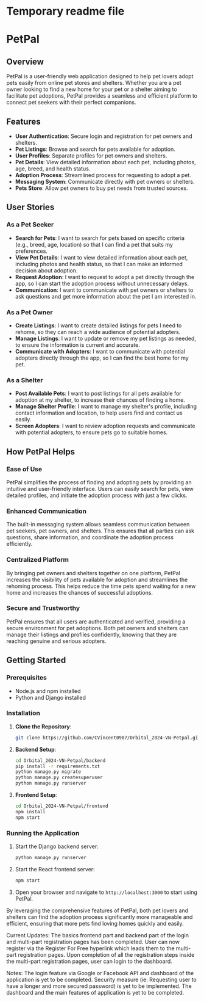# Temporary readme file
# PetPal

## Overview

PetPal is a user-friendly web application designed to help pet lovers adopt pets easily from online pet stores and shelters. Whether you are a pet owner looking to find a new home for your pet or a shelter aiming to facilitate pet adoptions, PetPal provides a seamless and efficient platform to connect pet seekers with their perfect companions.

## Features

- **User Authentication**: Secure login and registration for pet owners and shelters.
- **Pet Listings**: Browse and search for pets available for adoption.
- **User Profiles**: Separate profiles for pet owners and shelters.
- **Pet Details**: View detailed information about each pet, including photos, age, breed, and health status.
- **Adoption Process**: Streamlined process for requesting to adopt a pet.
- **Messaging System**: Communicate directly with pet owners or shelters.
- **Pets Store**: Allow pet owners to buy pet needs from trusted sources.

## User Stories

### As a Pet Seeker

- **Search for Pets**: I want to search for pets based on specific criteria (e.g., breed, age, location) so that I can find a pet that suits my preferences.
- **View Pet Details**: I want to view detailed information about each pet, including photos and health status, so that I can make an informed decision about adoption.
- **Request Adoption**: I want to request to adopt a pet directly through the app, so I can start the adoption process without unnecessary delays.
- **Communication**: I want to communicate with pet owners or shelters to ask questions and get more information about the pet I am interested in.

### As a Pet Owner

- **Create Listings**: I want to create detailed listings for pets I need to rehome, so they can reach a wide audience of potential adopters.
- **Manage Listings**: I want to update or remove my pet listings as needed, to ensure the information is current and accurate.
- **Communicate with Adopters**: I want to communicate with potential adopters directly through the app, so I can find the best home for my pet.

### As a Shelter

- **Post Available Pets**: I want to post listings for all pets available for adoption at my shelter, to increase their chances of finding a home.
- **Manage Shelter Profile**: I want to manage my shelter's profile, including contact information and location, to help users find and contact us easily.
- **Screen Adopters**: I want to review adoption requests and communicate with potential adopters, to ensure pets go to suitable homes.

## How PetPal Helps

### Ease of Use

PetPal simplifies the process of finding and adopting pets by providing an intuitive and user-friendly interface. Users can easily search for pets, view detailed profiles, and initiate the adoption process with just a few clicks.

### Enhanced Communication

The built-in messaging system allows seamless communication between pet seekers, pet owners, and shelters. This ensures that all parties can ask questions, share information, and coordinate the adoption process efficiently.

### Centralized Platform

By bringing pet owners and shelters together on one platform, PetPal increases the visibility of pets available for adoption and streamlines the rehoming process. This helps reduce the time pets spend waiting for a new home and increases the chances of successful adoptions.

### Secure and Trustworthy

PetPal ensures that all users are authenticated and verified, providing a secure environment for pet adoptions. Both pet owners and shelters can manage their listings and profiles confidently, knowing that they are reaching genuine and serious adopters.

## Getting Started

### Prerequisites

- Node.js and npm installed
- Python and Django installed

### Installation

1. **Clone the Repository**:
   ```sh
   git clone https://github.com/CVincent0907/Orbital_2024-VN-Petpal.git
   ```

2. **Backend Setup**:
   ```sh
   cd Orbital_2024-VN-Petpal/backend
   pip install -r requirements.txt
   python manage.py migrate
   python manage.py createsuperuser
   python manage.py runserver
   ```

3. **Frontend Setup**:
   ```sh
   cd Orbital_2024-VN-Petpal/frontend
   npm install
   npm start
   ```

### Running the Application

1. Start the Django backend server:
   ```sh
   python manage.py runserver
   ```

2. Start the React frontend server:
   ```sh
   npm start
   ```

3. Open your browser and navigate to `http://localhost:3000` to start using PetPal.


By leveraging the comprehensive features of PetPal, both pet lovers and shelters can find the adoption process significantly more manageable and efficient, ensuring that more pets find loving homes quickly and easily.


Current Updates: The basics frontend part and backend part of the login and multi-part registration pages has been completed. User can now register via the Register For Free hyperlink which leads them to the multi-part registration pages. Upon completion of all the registration steps inside the multi-part registration pages, user can login to the dashboard.

Notes: The login feature via Google or Facebook API and dashboard of the application is yet to be completed. Security measure (ie: Requesting user to have a longer and more secured password) is yet to be implemented. The dashboard and the main features of application is yet to be completed.
